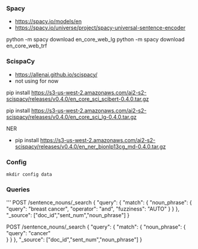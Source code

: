 ### Spacy

- https://spacy.io/models/en
- https://spacy.io/universe/project/spacy-universal-sentence-encoder

python -m spacy download en_core_web_lg
python -m spacy download en_core_web_trf


### ScispaCy

- https://allenai.github.io/scispacy/
- not using for now

pip install https://s3-us-west-2.amazonaws.com/ai2-s2-scispacy/releases/v0.4.0/en_core_sci_scibert-0.4.0.tar.gz

pip install https://s3-us-west-2.amazonaws.com/ai2-s2-scispacy/releases/v0.4.0/en_core_sci_lg-0.4.0.tar.gz

NER
- pip install https://s3-us-west-2.amazonaws.com/ai2-s2-scispacy/releases/v0.4.0/en_ner_bionlp13cg_md-0.4.0.tar.gz

### Config

`mkdir config data`

### Queries

'''
POST /sentence_nouns/_search
{
  "query": {
    "match": {
      "noun_phrase": {
        "query": "breast cancer",
        "operator": "and",
        "fuzziness": "AUTO"
      }
    }
  },
  "_source": ["doc_id","sent_num","noun_phrase"]
}

POST /sentence_nouns/_search
{
  "query": {
    "match": {
      "noun_phrase": {
        "query": "cancer"      
      }
    }
  },
  "_source": ["doc_id","sent_num","noun_phrase"]
}

